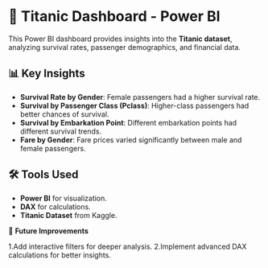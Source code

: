 # 🚢 Titanic Dashboard - Power BI

This Power BI dashboard provides insights into the **Titanic dataset**, analyzing survival rates, passenger demographics, and financial data.

## 📊 Key Insights

- **Survival Rate by Gender**: Female passengers had a higher survival rate.
- **Survival by Passenger Class (Pclass)**: Higher-class passengers had better chances of survival.
- **Survival by Embarkation Point**: Different embarkation points had different survival trends.
- **Fare by Gender**: Fare prices varied significantly between male and female passengers.

## 🛠️ Tools Used

- **Power BI** for visualization.
- **DAX** for calculations.
- **Titanic Dataset** from Kaggle.

📌 **Future Improvements**

1.Add interactive filters for deeper analysis.
2.Implement advanced DAX calculations for better insights.
